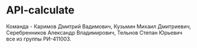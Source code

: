 # API-calculate

Команда - Каримов Дмитрий Вадимович, Кузьмин Михаил Дмитриевич, Серебренников Александр Владимирович, Тельнов Степан Юрьевич все из группы РИ-411003.
